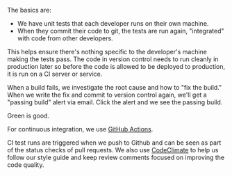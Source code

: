 The basics are:

- We have unit tests that each developer runs on their own machine.
- When they commit their code to git, the tests are run again, "integrated" with code from other developers.

This helps ensure there's nothing specific to the developer's machine making the tests pass.
The code in version control needs to run cleanly in production later so before the code is allowed to be deployed to production,
it is run on a CI server or service.

When a build fails, we investigate the root cause and how to "fix the build."
When we write the fix and commit to version control again, we'll get a "passing build" alert via email. Click the alert and we see the passing build.

Green is good.

For continuous integration, we use [GitHub Actions](https://docs.github.com/en/actions).

CI test runs are triggered when we push to Github and can be seen as part of the status checks of pull requests.
We also use [CodeClimate](https://codeclimate.com/) to help us follow our style guide and keep review comments focused on improving the code quality.
